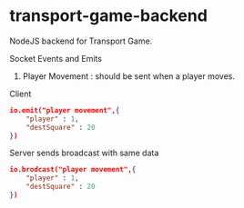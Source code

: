 # transport-game-backend
NodeJS backend for Transport Game.




Socket Events and Emits

1. Player Movement : should be sent when a player moves. 

Client
```json
io.emit("player movement",{
    "player" : 1,
    "destSquare" : 20
})
```

Server sends broadcast with same data
```json
io.brodcast("player movement",{
    "player" : 1,
    "destSquare" : 20
})
```
